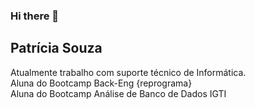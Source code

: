 ### Hi there 👋

## Patrícia Souza

Atualmente trabalho com suporte técnico de Informática. <br>
Aluna do Bootcamp Back-Eng {reprograma} <br>
Aluna do Bootcamp Análise de Banco de Dados IGTI <br>



<!--
**patriciasouzas/patriciasouzas** is a ✨ _special_ ✨ repository because its `README.md` (this file) appears on your GitHub profile.

Here are some ideas to get you started:

- 🔭 I’m currently working on ...
- 🌱 I’m currently learning ...
- 👯 I’m looking to collaborate on ...
- 🤔 I’m looking for help with ...
- 💬 Ask me about ...
- 📫 How to reach me: ...
- 😄 Pronouns: ...
- ⚡ Fun fact: ...
-->
